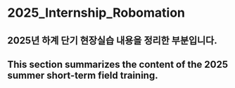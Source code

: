 # 2025_Internship_Robomation

## 2025년 하계 단기 현장실습 내용을 정리한 부분입니다.
## This section summarizes the content of the 2025 summer short-term field training.
